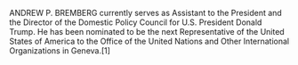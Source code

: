 ANDREW P. BREMBERG currently serves as Assistant to the President and the Director of the Domestic Policy Council for U.S. President Donald Trump. He has been nominated to be the next Representative of the United States of America to the Office of the United Nations and Other International Organizations in Geneva.[1]
